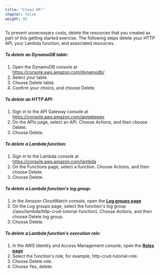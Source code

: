 ```yaml
---
title: "Clean UP!"
chapter: false
weight: 90
---
```


To prevent unnecessary costs, delete the resources that you created as part of this getting started exercise. The following steps delete your HTTP API, your Lambda function, and associated resources.



##### To delete an DynamoDB table:

1. Open the DynamoDB console at https://console.aws.amazon.com/dynamodb/
2. Select your table.
3. Choose Delete table.
4. Confirm your choice, and choose Delete.

##### To delete an HTTP API:

1. Sign in to the API Gateway console at https://console.aws.amazon.com/apigateway
2. On the APIs page, select an API. Choose Actions, and then choose Delete.
3. Choose Delete.


##### To delete a Lambda function:

1. Sign in to the Lambda console at https://console.aws.amazon.com/lambda
2. On the Functions page, select a function. Choose Actions, and then choose Delete.
3. Choose Delete.

##### To delete a Lambda function's log group:

1. In the Amazon CloudWatch console, open the [**Log groups page**](https://console.aws.amazon.com/cloudwatch/home#logs:)
2. On the Log groups page, select the function's log group (/aws/lambda/http-crud-tutorial-function). Choose Actions, and then choose Delete log group.
3. Choose Delete.

##### To delete a Lambda function's execution role:

1. In the AWS Identity and Access Management console, open the [**Roles page**](https://console.aws.amazon.com/iam/home?#/roles)
2. Select the function's role, for example, http-crud-tutorial-role.
3. Choose Delete role.
4. Choose Yes, delete.

